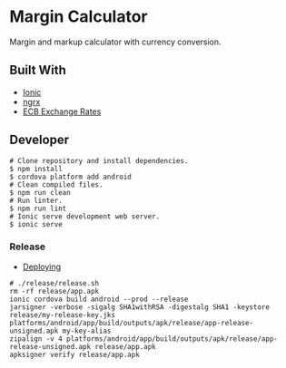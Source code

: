 # Margin Calculator

Margin and markup calculator with currency conversion.

## Built With

- [Ionic](https://ionicframework.com/)
- [ngrx](https://github.com/ngrx)
- [ECB Exchange Rates](https://www.ecb.europa.eu/stats/policy_and_exchange_rates/euro_reference_exchange_rates/html/index.en.html)

## Developer

```Shell
# Clone repository and install dependencies.
$ npm install
$ cordova platform add android
# Clean compiled files.
$ npm run clean
# Run linter.
$ npm run lint
# Ionic serve development web server.
$ ionic serve
```

### Release

- [Deploying](https://ionicframework.com/docs/intro/deploying/)

```Shell
# ./release/release.sh
rm -rf release/app.apk
ionic cordova build android --prod --release
jarsigner -verbose -sigalg SHA1withRSA -digestalg SHA1 -keystore release/my-release-key.jks platforms/android/app/build/outputs/apk/release/app-release-unsigned.apk my-key-alias
zipalign -v 4 platforms/android/app/build/outputs/apk/release/app-release-unsigned.apk release/app.apk
apksigner verify release/app.apk
```
